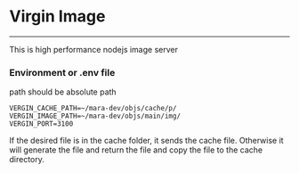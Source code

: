 # Virgin Image
---
This is high performance nodejs image server


### Environment or .env file
path should be absolute path
```dosini
VERGIN_CACHE_PATH=~/mara-dev/objs/cache/p/
VERGIN_IMAGE_PATH=~/mara-dev/objs/main/img/
VERGIN_PORT=3100
```

If the desired file is in the cache folder, it sends the cache file.  Otherwise it will generate the file and return the file and copy the file to the cache directory.

